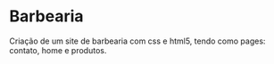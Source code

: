 # Barbearia
Criação de um site de barbearia com css e html5, tendo como pages: contato, home e produtos.

